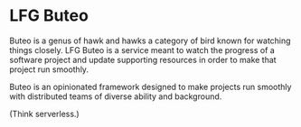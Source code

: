 # LFG Buteo 

Buteo is a genus of hawk and hawks a category of bird known for watching things closely. LFG Buteo is a service meant to watch the progress of a software project and update supporting resources in order to make that project run smoothly.

Buteo is an opinionated framework designed to make projects run smoothly with distributed teams of diverse ability and background.

(Think serverless.)
